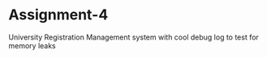 # Assignment-4
University Registration Management system with cool debug log to test for memory leaks
